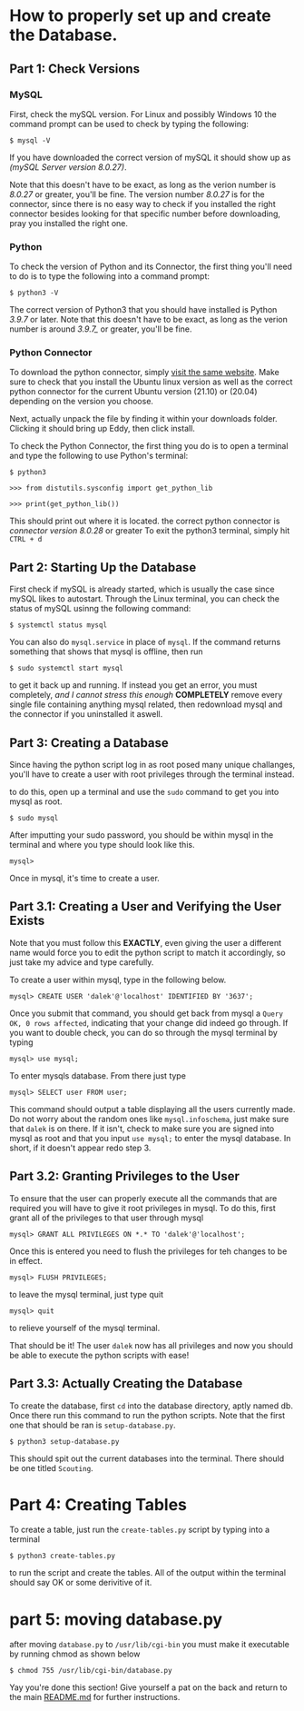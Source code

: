 # How to properly set up and create the Database.

## Part 1: Check Versions

### **MySQL**

First, check the mySQL version. For Linux and possibly Windows 10 the command prompt can be used to check by typing the following:

```
$ mysql -V
```

If you have downloaded the correct version of mySQL it should show up as  *(mySQL Server version _8.0.27_)*. 

Note that this doesn't have to be exact, as long as the verion number is *_8.0.27_* or greater, you'll be fine.
The version number *_8.0.27_* is for the connector, since there is no easy way to check if you installed the right connector besides looking for that specific number before downloading, pray you installed the right one.

### **Python**

To check the version of Python and its Connector, the first thing you'll need to do is to type the following into a command prompt:

```
$ python3 -V
```

The correct version of Python3 that you should have installed is Python *_3.9.7_* or later. Note that this doesn't have to be exact, as long as the verion number is around *3.9.7_* or greater, you'll be fine.

### **Python Connector**

To download the python connector, simply [visit the same website](https://dev.mysql.com/downloads/connector/python/8.0.html). Make sure to check that you install the Ubuntu linux version as well as the correct python connector for the current Ubuntu version (21.10) or (20.04) depending on the version you choose.

Next, actually unpack the file by finding it within your downloads folder. Clicking it should bring up Eddy, then click install.

To check the Python Connector, the first thing you do is to open a terminal and type the following to use Python's terminal:
```
$ python3

>>> from distutils.sysconfig import get_python_lib

>>> print(get_python_lib())
```
This should print out where it is located.
the correct python connector is *connector version _8.0.28_* or greater
To exit the python3 terminal, simply hit `CTRL + d`

## Part 2: Starting Up the Database

First check if mySQL is already started, which is usually the case since mySQL likes to autostart. Through the Linux terminal, you can check the status of mySQL usinng the following command:
```
$ systemctl status mysql
```
You can also do `mysql.service` in place of `mysql`.
If the command returns something that shows that mysql is offline, then run
```
$ sudo systemctl start mysql
```
to get it back up and running.
If instead you get an error, you must completely, *and I cannot stress this enough* **COMPLETELY** remove every single file containing anything mysql related, then redownload mysql and the connector if you uninstalled it aswell.
## Part 3: Creating a Database

Since having the python script log in as root posed many unique challanges, you'll have to create a user with root privileges through the terminal instead.

to do this, open up a terminal and use the `sudo` command to get you into mysql as root.
```
$ sudo mysql
```
After imputting your sudo password, you should be within mysql in the terminal and where you type should look like this.
```
mysql>
```
Once in mysql, it's time to create a user.

## Part 3.1: Creating a User and Verifying the User Exists

Note that you must follow this **EXACTLY**, even giving the user a different name would force you to edit the python script to match it accordingly, so just take my advice and type carefully.

To create a user within mysql, type in the following below.
```
mysql> CREATE USER 'dalek'@'localhost' IDENTIFIED BY '3637';
```
Once you submit that command, you should get back from mysql a `Query OK, 0 rows affected`, indicating that your change did indeed go through.
If you want to double check, you can do so through the mysql terminal by typing 
```
mysql> use mysql;
```
To enter mysqls database. From there just type 
```
mysql> SELECT user FROM user;
```
This command should output a table displaying all the users currently made. Do not worry about the random ones like `mysql.infoschema`, just make sure that `dalek` is on there. If it isn't, check to make sure you are signed into mysql as root and that you input `use mysql;` to enter the mysql database.
In short, if it doesn't appear redo step 3.

## Part 3.2: Granting Privileges to the User

To ensure that the user can properly execute all the commands that are required you will have to give it root privileges in mysql.
To do this, first grant all of the privileges to that user through mysql
```
mysql> GRANT ALL PRIVILEGES ON *.* TO 'dalek'@'localhost';
```
Once this is entered you need to flush the privileges for teh changes to be in effect.
```
mysql> FLUSH PRIVILEGES;
```
to leave the mysql terminal, just type quit
```
mysql> quit
```
to relieve yourself of the mysql terminal.

That should be it! The user `dalek` now has all privileges and now you should be able to execute the python scripts with ease!

## Part 3.3: Actually Creating the Database

To create the database, first `cd` into the database directory, aptly named db.
Once there run this command to run the python scripts. Note that the first one that should be ran is `setup-database.py`.
```
$ python3 setup-database.py
```
This should spit out the current databases into the terminal. There should be one titled `Scouting`.

# Part 4: Creating Tables

To create a table, just run the `create-tables.py` script by typing into a terminal
```
$ python3 create-tables.py 
```
to run the script and create the tables. 
All of the output within the terminal should say OK or some derivitive of it.

# part 5: moving database.py
after moving `database.py` to `/usr/lib/cgi-bin` you must make it executable by running chmod as shown below
```
$ chmod 755 /usr/lib/cgi-bin/database.py
```

Yay you're done this section! Give yourself a pat on the back and return to the main [README.md](https://github.com/FRC-3637-Daleks/Scouting-App-Remastered-2023#readme) for further instructions.